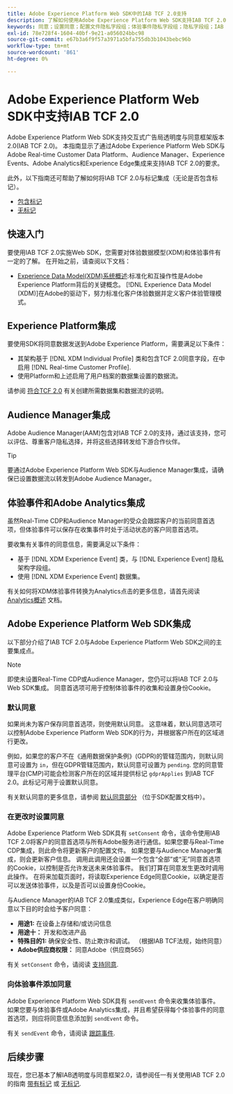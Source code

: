 ```yaml
---
title: Adobe Experience Platform Web SDK中的IAB TCF 2.0支持
description: 了解如何使用Adobe Experience Platform Web SDK支持IAB TCF 2.0同意首选项
keywords: 同意；设置同意；配置文件隐私字段组；体验事件隐私字段组；隐私字段组；IAB TCF 2.0;Real-Time CDP;
exl-id: 78e728f4-1604-40bf-9e21-a056024bbc98
source-git-commit: e67b3a6f9f57a3971a5bfa755db3b1043bebc96b
workflow-type: tm+mt
source-wordcount: '861'
ht-degree: 0%

---
```


# Adobe Experience Platform Web SDK中支持IAB TCF 2.0

Adobe Experience Platform Web SDK支持交互式广告局透明度与同意框架版本2.0(IAB TCF 2.0)。 本指南显示了通过Adobe Experience Platform Web SDK与Adobe Real-time Customer Data Platform、Audience Manager、Experience Events、Adobe Analytics和Experience Edge集成来支持IAB TCF 2.0的要求。

此外，以下指南还可帮助了解如何将IAB TCF 2.0与标记集成（无论是否包含标记）。

- [包含标记](./with-launch.md)
- [无标记](./without-launch.md)

## 快速入门

要使用IAB TCF 2.0实施Web SDK，您需要对体验数据模型(XDM)和体验事件有一定的了解。 在开始之前，请查阅以下文档：

- [Experience Data Model(XDM)系统概述](../../../xdm/home.md):标准化和互操作性是Adobe Experience Platform背后的关键概念。 [!DNL Experience Data Model (XDM)]在Adobe的驱动下，努力标准化客户体验数据并定义客户体验管理模式。

## Experience Platform集成

要使用SDK将同意数据发送到Adobe Experience Platform，需要满足以下条件：

- 其架构基于 [!DNL XDM Individual Profile] 类和包含TCF 2.0同意字段，在中启用 [!DNL Real-time Customer Profile].
- 使用Platform和上述启用了用户档案的数据集设置的数据流。

请参阅 [符合TCF 2.0](../../../landing/governance-privacy-security/consent/iab/overview.md) 有关创建所需数据集和数据流的说明。

## Audience Manager集成

Adobe Audience Manager(AAM)包含对IAB TCF 2.0的支持，通过该支持，您可以评估、尊重客户隐私选择，并将这些选择转发给下游合作伙伴。 <!--For more information, read the documentation on [Sending Data to Audience Manager](../audience-manager/audience-manager-overview.md).-->

>[!TIP]
>
>要通过Adobe Experience Platform Web SDK与Audience Manager集成，请确保已设置数据流以转发到Adobe Audience Manager。

## 体验事件和Adobe Analytics集成

虽然Real-Time CDP和Audience Manager的受众会跟踪客户的当前同意首选项，但体验事件可以保存在收集事件时处于活动状态的客户同意首选项。

要收集有关事件的同意信息，需要满足以下条件：

- 基于 [!DNL XDM Experience Event] 类，与 [!DNL Experience Event] 隐私架构字段组。
- 使用 [!DNL XDM Experience Event] 数据集。

有关如何将XDM体验事件转换为Analytics点击的更多信息，请首先阅读 [Analytics概述](../../data-collection/adobe-analytics/analytics-overview.md) 文档。

## Adobe Experience Platform Web SDK集成

以下部分介绍了IAB TCF 2.0与Adobe Experience Platform Web SDK之间的主要集成点。

>[!NOTE]
>
>即使未设置Real-Time CDP或Audience Manager，您仍可以将IAB TCF 2.0与Web SDK集成。 同意首选项可用于控制体验事件的收集和设置身份Cookie。

### 默认同意

如果尚未为客户保存同意首选项，则使用默认同意。 这意味着，默认同意选项可以控制Adobe Experience Platform Web SDK的行为，并根据客户所在的区域进行更改。

例如，如果您的客户不在《通用数据保护条例》(GDPR)的管辖范围内，则默认同意可设置为 `in`，但在GDPR管辖范围内，默认同意可设置为 `pending`. 您的同意管理平台(CMP)可能会检测客户所在的区域并提供标记 `gdprApplies` 到IAB TCF 2.0。此标记可用于设置默认同意。

有关默认同意的更多信息，请参阅 [默认同意部分](../../fundamentals/configuring-the-sdk.md#default-consent) （位于SDK配置文档中）。

### 在更改时设置同意

Adobe Experience Platform Web SDK具有 `setConsent` 命令，该命令使用IAB TCF 2.0将客户的同意首选项与所有Adobe服务进行通信。如果您要与Real-Time CDP集成，则此命令将更新客户的配置文件。 如果您要与Audience Manager集成，则会更新客户信息。 调用此调用还会设置一个包含“全部”或“无”同意首选项的Cookie，以控制是否允许发送未来体验事件。 我们打算在同意发生更改时调用此操作。 在将来加载页面时，将读取Experience Edge同意Cookie，以确定是否可以发送体验事件，以及是否可以设置身份Cookie。

与Audience Manager的IAB TCF 2.0集成类似，Experience Edge在客户明确同意以下目的时会给予客户同意：

- **用途1:** 在设备上存储和/或访问信息
- **用途十：** 开发和改进产品
- **特殊目的1:** 确保安全性、防止欺诈和调试。 （根据IAB TCF法规，始终同意）
- **Adobe供应商权限：** 同意Adobe（供应商565）

有关 `setConsent` 命令，请阅读 [支持同意](../../consent/supporting-consent.md).

### 向体验事件添加同意

Adobe Experience Platform Web SDK具有 `sendEvent` 命令来收集体验事件。 如果您要与体验事件或Adobe Analytics集成，并且希望获得每个体验事件的同意首选项，则应将同意信息添加到 `sendEvent` 命令。

有关 `sendEvent` 命令，请阅读 [跟踪事件](../../fundamentals/tracking-events.md).

## 后续步骤

现在，您已基本了解IAB透明度与同意框架2.0，请参阅任一有关使用IAB TCF 2.0的指南 [带有标记](./with-launch.md) 或 [无标记](./without-launch.md).
